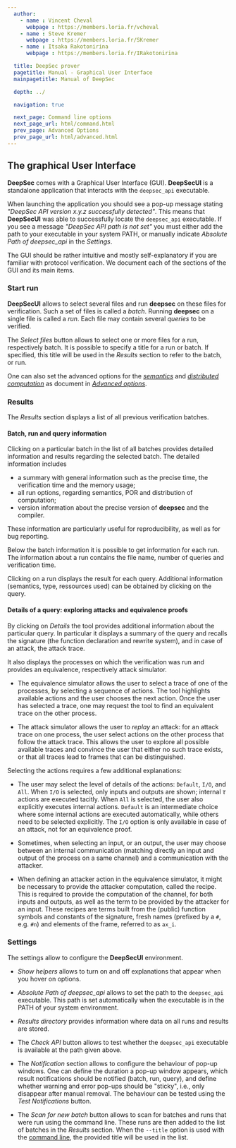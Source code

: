```yaml
---
  author:
    - name : Vincent Cheval
      webpage : https://members.loria.fr/vcheval
    - name : Steve Kremer
      webpage : https://members.loria.fr/SKremer
    - name : Itsaka Rakotonirina
      webpage : https://members.loria.fr/IRakotonirina

  title: DeepSec prover
  pagetitle: Manual - Graphical User Interface
  mainpagetitle: Manual of DeepSec

  depth: ../

  navigation: true

  next_page: Command line options
  next_page_url: html/command.html
  prev_page: Advanced Options
  prev_page_url: html/advanced.html
---
```


## The graphical User Interface


**DeepSec** comes with a Graphical User Interface (GUI).
**DeepSecUI** is a standalone application that interacts with the `deepsec_api` executable.

When launching the application you should see a pop-up message stating  _"DeepSec API version x.y.z successfully detected"_. This means that **DeepSecUI** was able to successfully locate the `deepsec_api` executable. If you see a message _"DeepSec API path is not set"_ you must either add the path to your executable in your system PATH, or manually indicate _Absolute Path of deepsec_api_ in the _Settings_.

The GUI should be rather intuitive and mostly self-explanatory if you are familiar with protocol verification. We document each of the sections of the GUI and its main items.

### Start run

**DeepSecUI** allows to select several files and run **deepsec** on these files for verification. Such a set of files is called a _batch_. Running **deepsec** on a single file is called a _run_. Each file may contain several _queries_ to be verified.

The _Select files_ button allows to select one or more files for a run, respectively batch. It is possible to specify a title for a run or batch. If specified, this title will be used in the _Results_ section to refer to the batch, or run.

One can also set the advanced options for the [_semantics_](#sematics) and [_distributed computation_](#distributed) as document in [_Advanced options_](#advanced).


### Results

The _Results_ section displays a list of all previous verification batches.


#### Batch, run and query information

Clicking on a particular batch in  the list of all batches provides detailed information and results regarding the selected batch.
The detailed information includes

 * a summary with general information such as the precise time, the verification time and the memory usage;
 * all run options, regarding semantics, POR and distribution of computation;
 * version information about the precise version of **deepsec** and the compiler.

These information are particularly useful for reproducibility, as well as for bug reporting.


Below the batch information it is possible to get information for each run. The information about a run contains the file name, number of queries and verification time.

Clicking on a run displays the result for each query. Additional information (semantics, type, ressources used) can be obtained by clicking on the query.


#### Details of a query: exploring attacks and equivalence proofs

By clicking on _Details_ the tool provides additional information about the particular query. In particular it displays a summary of the query and recalls the signature (the function declaration and rewrite system), and in case of an attack, the attack trace.

It also displays the processes on which the verification was run and provides an equivalence, respectively attack simulator.

* The equivalence simulator allows the user to select a trace of one of the processes, by selecting a sequence of actions. The tool highlights available actions and the user chooses the next action. Once the user has selected a trace, one may request the tool to find an equivalent trace on the other process.

* The attack simulator allows the user to _replay_ an attack: for an attack trace on one process, the user select actions on the other process that follow the attack trace. This allows the user to explore all possible available traces and convince the user that either no such trace exists, or that all traces lead to frames that can be distinguished.



Selecting the actions requires a few additional explanations:

 * The user may select the level of details of the actions: `Default`, `I/O`, and `All`. When `I/O` is selected, only inputs and outputs are shown; internal $\tau$ actions are executed tacitly. When `All` is selected, the user also explicitly executes internal actions. `Default` is an intermediate choice where some internal actions are executed automatically, while others need to be selected explicitly. The `I/O` option is only available in case of an attack, not for an equivalence proof.


 * Sometimes, when selecting an input, or an output, the user may choose between an internal communication (matching directly an input and output of the process on a same channel) and a communication with the attacker.

* When defining an attacker action in the equivalence simulator, it might be necessary to provide the attacker computation, called the recipe. This is required to provide the computation of the channel, for both inputs and outputs, as well as the term to be provided by the attacker for an input. These recipes are terms built from the (public) function symbols and constants of the signature, fresh names (prefixed by a `#`, e.g. `#n`) and elements of the frame, referred to as `ax_i`.




### Settings


The settings allow to configure the **DeepSecUI** environment.

 * _Show helpers_ allows to turn on and off explanations that appear when you hover on options.

 * _Absolute Path of deepsec\_api_ allows to set the path to the `deepsec_api` executable. This path is set automatically when the executable is in the PATH of your system environment.

 * _Results directory_ provides information where data on all runs and results are stored.

 * The _Check API_ button allows to test whether the `deepsec_api` executable is available at the path given above.

 * The _Notification_ section allows to configure the behaviour of pop-up windows. One can define the duration a pop-up window appears, which result notifications should be notified (batch, run, query), and define whether warning and error pop-ups should be "sticky", i.e., only disappear after manual removal.
The behaviour can be tested using the _Test Notifications_ button.

 * The _Scan for new batch_ button allows to scan for batches and runs that were run using the command line. These runs are then added to the list of batches in the _Results_ section. When the `--title` option is used with the [command line](#commad), the provided title will be used in the list.
